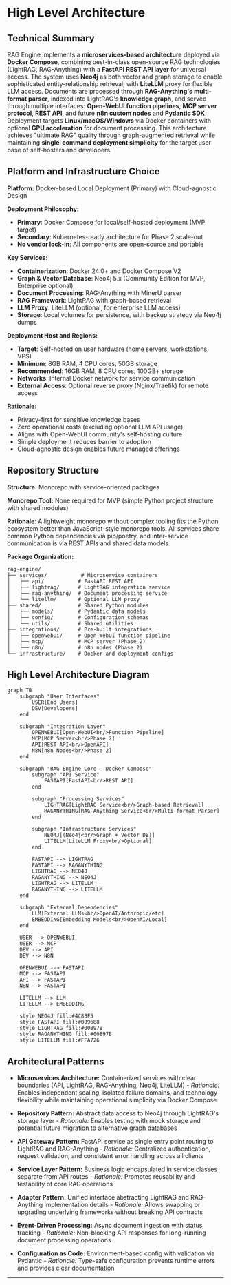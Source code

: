 # High Level Architecture

## Technical Summary

RAG Engine implements a **microservices-based architecture** deployed via **Docker Compose**, combining best-in-class open-source RAG technologies (LightRAG, RAG-Anything) with a **FastAPI REST API layer** for universal access. The system uses **Neo4j** as both vector and graph storage to enable sophisticated entity-relationship retrieval, with **LiteLLM** proxy for flexible LLM access. Documents are processed through **RAG-Anything's multi-format parser**, indexed into LightRAG's **knowledge graph**, and served through multiple interfaces: **Open-WebUI function pipelines**, **MCP server protocol**, **REST API**, and future **n8n custom nodes** and **Pydantic SDK**. Deployment targets **Linux/macOS/Windows** via Docker containers with optional **GPU acceleration** for document processing. This architecture achieves "ultimate RAG" quality through graph-augmented retrieval while maintaining **single-command deployment simplicity** for the target user base of self-hosters and developers.

## Platform and Infrastructure Choice

**Platform:** Docker-based Local Deployment (Primary) with Cloud-agnostic Design

**Deployment Philosophy**:
- **Primary**: Docker Compose for local/self-hosted deployment (MVP target)
- **Secondary**: Kubernetes-ready architecture for Phase 2 scale-out
- **No vendor lock-in**: All components are open-source and portable

**Key Services:**
- **Containerization**: Docker 24.0+ and Docker Compose V2
- **Graph & Vector Database**: Neo4j 5.x (Community Edition for MVP, Enterprise optional)
- **Document Processing**: RAG-Anything with MinerU parser
- **RAG Framework**: LightRAG with graph-based retrieval
- **LLM Proxy**: LiteLLM (optional, for enterprise LLM access)
- **Storage**: Local volumes for persistence, with backup strategy via Neo4j dumps

**Deployment Host and Regions:**
- **Target**: Self-hosted on user hardware (home servers, workstations, VPS)
- **Minimum**: 8GB RAM, 4 CPU cores, 50GB storage
- **Recommended**: 16GB RAM, 8 CPU cores, 100GB+ storage
- **Networks**: Internal Docker network for service communication
- **External Access**: Optional reverse proxy (Nginx/Traefik) for remote access

**Rationale**:
- Privacy-first for sensitive knowledge bases
- Zero operational costs (excluding optional LLM API usage)
- Aligns with Open-WebUI community's self-hosting culture
- Simple deployment reduces barrier to adoption
- Cloud-agnostic design enables future managed offerings

## Repository Structure

**Structure:** Monorepo with service-oriented packages

**Monorepo Tool:** None required for MVP (simple Python project structure with shared modules)

**Rationale**: A lightweight monorepo without complex tooling fits the Python ecosystem better than JavaScript-style monorepo tools. All services share common Python dependencies via pip/poetry, and inter-service communication is via REST APIs and shared data models.

**Package Organization:**

```
rag-engine/
├── services/           # Microservice containers
│   ├── api/           # FastAPI REST API
│   ├── lightrag/      # LightRAG integration service
│   ├── rag-anything/  # Document processing service
│   └── litellm/       # Optional LLM proxy
├── shared/            # Shared Python modules
│   ├── models/        # Pydantic data models
│   ├── config/        # Configuration schemas
│   └── utils/         # Shared utilities
├── integrations/      # Pre-built integrations
│   ├── openwebui/     # Open-WebUI function pipeline
│   ├── mcp/           # MCP server (Phase 2)
│   └── n8n/           # n8n nodes (Phase 2)
└── infrastructure/    # Docker and deployment configs
```

## High Level Architecture Diagram

```mermaid
graph TB
    subgraph "User Interfaces"
        USER[End Users]
        DEV[Developers]
    end

    subgraph "Integration Layer"
        OPENWEBUI[Open-WebUI<br/>Function Pipeline]
        MCP[MCP Server<br/>Phase 2]
        API[REST API<br/>OpenAPI]
        N8N[n8n Nodes<br/>Phase 2]
    end

    subgraph "RAG Engine Core - Docker Compose"
        subgraph "API Service"
            FASTAPI[FastAPI<br/>REST API]
        end

        subgraph "Processing Services"
            LIGHTRAG[LightRAG Service<br/>Graph-based Retrieval]
            RAGANYTHING[RAG-Anything Service<br/>Multi-format Parser]
        end

        subgraph "Infrastructure Services"
            NEO4J[(Neo4j<br/>Graph + Vector DB)]
            LITELLM[LiteLLM Proxy<br/>Optional]
        end

        FASTAPI --> LIGHTRAG
        FASTAPI --> RAGANYTHING
        LIGHTRAG --> NEO4J
        RAGANYTHING --> NEO4J
        LIGHTRAG --> LITELLM
        RAGANYTHING --> LITELLM
    end

    subgraph "External Dependencies"
        LLM[External LLMs<br/>OpenAI/Anthropic/etc]
        EMBEDDING[Embedding Models<br/>OpenAI/Local]
    end

    USER --> OPENWEBUI
    USER --> MCP
    DEV --> API
    DEV --> N8N

    OPENWEBUI --> FASTAPI
    MCP --> FASTAPI
    API --> FASTAPI
    N8N --> FASTAPI

    LITELLM --> LLM
    LITELLM --> EMBEDDING

    style NEO4J fill:#4C8BF5
    style FASTAPI fill:#009688
    style LIGHTRAG fill:#00897B
    style RAGANYTHING fill:#00897B
    style LITELLM fill:#FFA726
```

## Architectural Patterns

- **Microservices Architecture:** Containerized services with clear boundaries (API, LightRAG, RAG-Anything, Neo4j, LiteLLM) - _Rationale:_ Enables independent scaling, isolated failure domains, and technology flexibility while maintaining operational simplicity via Docker Compose

- **Repository Pattern:** Abstract data access to Neo4j through LightRAG's storage layer - _Rationale:_ Enables testing with mock storage and potential future migration to alternative graph databases

- **API Gateway Pattern:** FastAPI service as single entry point routing to LightRAG and RAG-Anything - _Rationale:_ Centralized authentication, request validation, and consistent error handling across all clients

- **Service Layer Pattern:** Business logic encapsulated in service classes separate from API routes - _Rationale:_ Promotes reusability and testability of core RAG operations

- **Adapter Pattern:** Unified interface abstracting LightRAG and RAG-Anything implementation details - _Rationale:_ Allows swapping or upgrading underlying frameworks without breaking API contracts

- **Event-Driven Processing:** Async document ingestion with status tracking - _Rationale:_ Non-blocking API responses for long-running document processing operations

- **Configuration as Code:** Environment-based config with validation via Pydantic - _Rationale:_ Type-safe configuration prevents runtime errors and provides clear documentation

---
